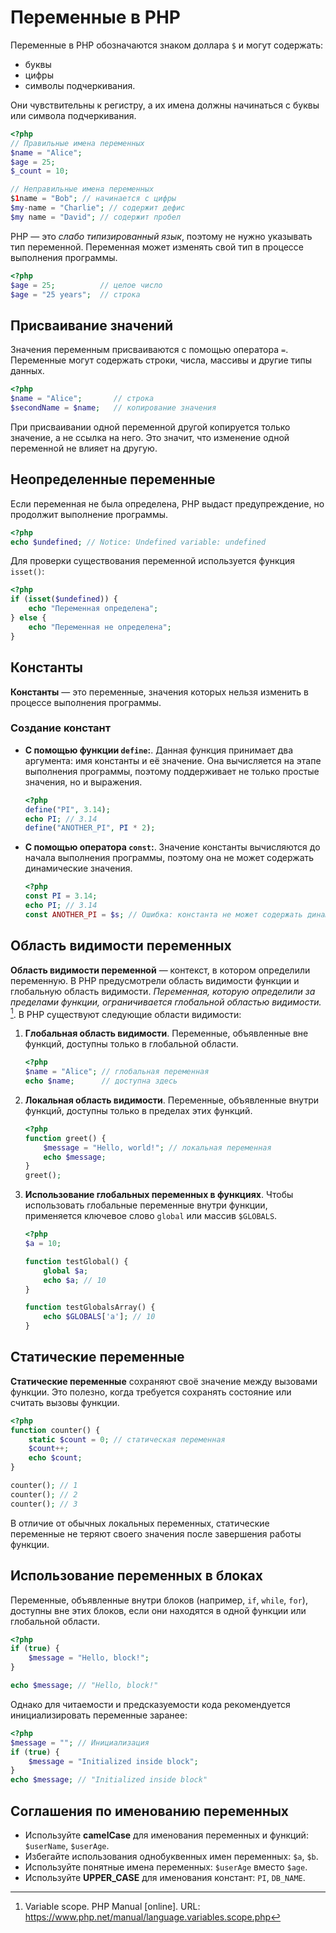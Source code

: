 # Переменные в PHP

Переменные в PHP обозначаются знаком доллара `$` и могут содержать:

- буквы
- цифры
- символы подчеркивания.
   
Они чувствительны к регистру, а их имена должны начинаться с буквы или символа подчеркивания.

```php
<?php
// Правильные имена переменных
$name = "Alice";
$age = 25;
$_count = 10;

// Неправильные имена переменных
$1name = "Bob"; // начинается с цифры
$my-name = "Charlie"; // содержит дефис
$my name = "David"; // содержит пробел
```

PHP — это *слабо типизированный язык*, поэтому не нужно указывать тип переменной. Переменная может изменять свой тип в процессе выполнения программы.

```php
<?php
$age = 25;          // целое число
$age = "25 years";  // строка
```

## Присваивание значений

Значения переменным присваиваются с помощью оператора `=`. Переменные могут содержать строки, числа, массивы и другие типы данных.

```php
<?php
$name = "Alice";       // строка
$secondName = $name;   // копирование значения
```

При присваивании одной переменной другой копируется только значение, а не ссылка на него. Это значит, что изменение одной переменной не влияет на другую.

## Неопределенные переменные

Если переменная не была определена, PHP выдаст предупреждение, но продолжит выполнение программы.

```php
<?php
echo $undefined; // Notice: Undefined variable: undefined
```

Для проверки существования переменной используется функция `isset()`:

```php
<?php
if (isset($undefined)) {
    echo "Переменная определена";
} else {
    echo "Переменная не определена";
}
```

## Константы

**Константы** — это переменные, значения которых нельзя изменить в процессе выполнения программы.

### Создание констант

- **С помощью функции `define`:**. Данная функция принимает два аргумента: имя константы и её значение. Она вычисляется на этапе выполнения программы, поэтому поддерживает не только простые значения, но и выражения.
  ```php
  <?php
  define("PI", 3.14);
  echo PI; // 3.14
  define("ANOTHER_PI", PI * 2);
  ```
- **С помощью оператора `const`:**. Значение константы вычисляются до начала выполнения программы, поэтому она не может содержать динамические значения.
  ```php
  <?php
  const PI = 3.14;
  echo PI; // 3.14
  const ANOTHER_PI = $s; // Ошибка: константа не может содержать динамические значения
  ```
  
## Область видимости переменных

**Область видимости переменной** — контекст, в котором определили переменную. В PHP предусмотрели область видимости функции и глобальную область видимости. _Переменная, которую определили за пределами функции, ограничивается глобальной областью видимости._ [^1]. В PHP существуют следующие области видимости:

1. **Глобальная область видимости**. Переменные, объявленные вне функций, доступны только в глобальной области.
   ```php
   <?php
   $name = "Alice"; // глобальная переменная
   echo $name;      // доступна здесь
   ```

2. **Локальная область видимости**. Переменные, объявленные внутри функций, доступны только в пределах этих функций.
   ```php
   <?php
   function greet() {
       $message = "Hello, world!"; // локальная переменная
       echo $message;
   }
   greet();
   ```

3. **Использование глобальных переменных в функциях**. Чтобы использовать глобальные переменные внутри функции, применяется ключевое слово `global` или массив `$GLOBALS`.
   ```php
   <?php
   $a = 10;

   function testGlobal() {
       global $a;
       echo $a; // 10
   }

   function testGlobalsArray() {
       echo $GLOBALS['a']; // 10
   }
   ```

## Статические переменные

**Статические переменные** сохраняют своё значение между вызовами функции. Это полезно, когда требуется сохранять состояние или считать вызовы функции.

```php
<?php
function counter() {
    static $count = 0; // статическая переменная
    $count++;
    echo $count;
}

counter(); // 1
counter(); // 2
counter(); // 3
```

В отличие от обычных локальных переменных, статические переменные не теряют своего значения после завершения работы функции.

## Использование переменных в блоках

Переменные, объявленные внутри блоков (например, `if`, `while`, `for`), доступны вне этих блоков, если они находятся в одной функции или глобальной области.

```php
<?php
if (true) {
    $message = "Hello, block!";
}

echo $message; // "Hello, block!"
```

Однако для читаемости и предсказуемости кода рекомендуется инициализировать переменные заранее:

```php
<?php
$message = ""; // Инициализация
if (true) {
    $message = "Initialized inside block";
}
echo $message; // "Initialized inside block"
```

## Соглашения по именованию переменных

- Используйте **camelCase** для именования переменных и функций: `$userName`, `$userAge`.
- Избегайте использования однобуквенных имен переменных: `$a`, `$b`.
- Используйте понятные имена переменных: `$userAge` вместо `$age`.
- Используйте **UPPER_CASE** для именования констант: `PI`, `DB_NAME`.

[^1]: Variable scope. PHP Manual [online]. URL: https://www.php.net/manual/language.variables.scope.php